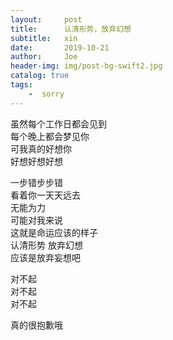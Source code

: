 ```yaml
---
layout:     post
title:      认清形势，放弃幻想
subtitle:   xin
date:       2019-10-21
author:     Joe
header-img: img/post-bg-swift2.jpg
catalog: true
tags:
    -  sorry   
---
```


虽然每个工作日都会见到  
每个晚上都会梦见你  
可我真的好想你  
好想好想好想  
  
一步错步步错  
看着你一天天远去  
无能为力  
可能对我来说  
这就是命运应该的样子  
认清形势 放弃幻想  
应该是放弃妄想吧  

对不起  
对不起  
对不起  

真的很抱歉哦
